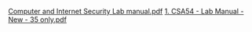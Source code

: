 [Computer and Internet Security Lab manual.pdf](https://github.com/user-attachments/files/19590160/Computer.and.Internet.Security.Lab.manual.pdf)
[1. CSA54 - Lab Manual - New - 35 only.pdf](https://github.com/user-attachments/files/19590165/1.CSA54.-.Lab.Manual.-.New.-.35.only.pdf)
